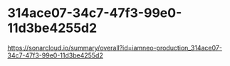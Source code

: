 # 314ace07-34c7-47f3-99e0-11d3be4255d2
https://sonarcloud.io/summary/overall?id=iamneo-production_314ace07-34c7-47f3-99e0-11d3be4255d2
